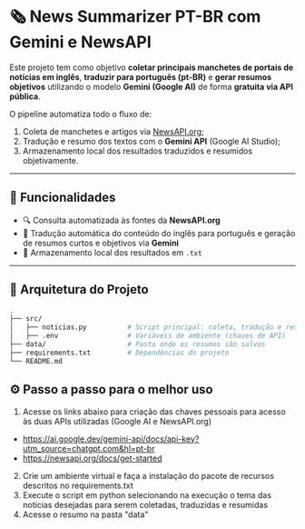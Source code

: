 # 🗞️ News Summarizer PT-BR com Gemini e NewsAPI

Este projeto tem como objetivo **coletar principais manchetes de portais de notícias em inglês**, **traduzir para português (pt-BR)** e **gerar resumos objetivos** utilizando o modelo **Gemini (Google AI)** de forma **gratuita via API pública**.

O pipeline automatiza todo o fluxo de:
1. Coleta de manchetes e artigos via [NewsAPI.org](https://newsapi.org);
2. Tradução e resumo dos textos com o **Gemini API** (Google AI Studio);
3. Armazenamento local dos resultados traduzidos e resumidos objetivamente.

---

## 🧠 Funcionalidades

- 🔍 Consulta automatizada às fontes da **NewsAPI.org**
- 🧾 Tradução automática do conteúdo do inglês para português e geração de resumos curtos e objetivos via **Gemini**
- 💾 Armazenamento local dos resultados em `.txt`

---

## 🧩 Arquitetura do Projeto

```bash
.
├── src/
│   ├── noticias.py          # Script principal: coleta, tradução e resumo
│   ├── .env                 # Variáveis de ambiente (chaves de API)
├── data/                    # Pasta onde os resumos são salvos
├── requirements.txt         # Dependências do projeto
└── README.md

```

## ⚙️ Passo a passo para o melhor uso

1. Acesse os links abaixo para criação das chaves pessoais para acesso às duas APIs utilizadas (Google AI e NewsAPI.org)

- https://ai.google.dev/gemini-api/docs/api-key?utm_source=chatgpt.com&hl=pt-br
- https://newsapi.org/docs/get-started

2. Crie um ambiente virtual e faça a instalação do pacote de recursos descritos no requirements.txt
3. Execute o script em python selecionando na execução o tema das notícias desejadas para serem coletadas, traduzidas e resumidas
4. Acesse o resumo na pasta "data"